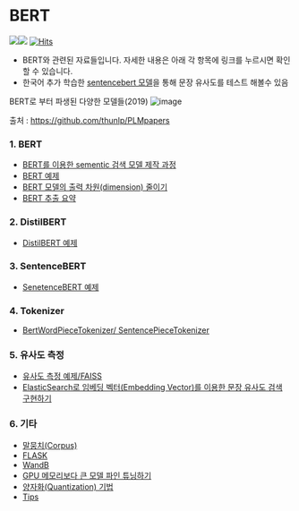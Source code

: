 # BERT
<img src="https://img.shields.io/badge/Pytorch-EE4C2C?style=flat-square&logo=Pytorch&logoColor=white"/><img src="https://img.shields.io/badge/Python-3766AB?style=flat-square&logo=Python&logoColor=white"/></a>
[![Hits](https://hits.seeyoufarm.com/api/count/incr/badge.svg?url=https%3A%2F%2Fgithub.com%2Fkobongsoo%2FBERT&count_bg=%2379C83D&title_bg=%23555555&icon=&icon_color=%23E7E7E7&title=hits&edge_flat=false)](https://hits.seeyoufarm.com)
- BERT와 관련된 자료들입니다. 자세한 내용은 아래 각 항목에 링크를 누르시면 확인할 수 있습니다.
- 한국어 추가 학습한 [sentencebert 모델](https://huggingface.co/bongsoo/sentencebert_v1.0)을 통해 문장 유사도를 테스트 해볼수 있음 

BERT로 부터 파생된 다양한 모델들(2019)
![image](https://user-images.githubusercontent.com/93692701/171560810-a7e7a8bc-a101-459e-9c59-d29dc31e5b2f.png)

출처 : https://github.com/thunlp/PLMpapers

### 1. BERT 
- [BERT를 이용한 sementic 검색 모델 제작 과정](https://github.com/kobongsoo/BERT/tree/master)
- [BERT 예제](https://github.com/kobongsoo/BERT/tree/master/bert)
- [BERT 모델의 출력 차원(dimension) 줄이기](https://github.com/kobongsoo/BERT/tree/master/mymodel)
- [BERT 추출 요약](https://github.com/kobongsoo/BERT/tree/master/summarizer)

### 2. DistilBERT
- [DistilBERT 예제](https://github.com/kobongsoo/BERT/tree/master/distilbert)

### 3. SentenceBERT
- [SenetenceBERT 예제](https://github.com/kobongsoo/BERT/tree/master/sbert)

### 4. Tokenizer
- [BertWordPieceTokenizer/ SentencePieceTokenizer](https://github.com/kobongsoo/BERT/tree/master/tokenizer_sample)

### 5. 유사도 측정
- [유사도 측정 예제/FAISS](https://github.com/kobongsoo/BERT/tree/master/embedding_sample)
- [ElasticSearch로 임베딩 벡터(Embedding Vector)를 이용한 문장 유사도 검색 구현하기](https://github.com/kobongsoo/BERT/tree/master/elasticsearch)

### 6. 기타
- [말뭉치(Corpus)](https://github.com/kobongsoo/BERT/tree/master/corpus_sample)
- [FLASK](https://github.com/kobongsoo/BERT/tree/master/Flask)
- [WandB](https://github.com/kobongsoo/WandB/tree/master)
- [GPU 메모리보다 큰 모델 파인 튜닝하기](https://github.com/kobongsoo/GPUTech/tree/master)
- [양자화(Quantization) 기법](https://github.com/kobongsoo/BERT/tree/master/Quantization)
- [Tips](https://github.com/kobongsoo/BERT/tree/master/tips)
